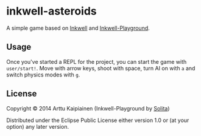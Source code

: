 # inkwell-asteroids

A simple game based on [Inkwell](https://github.com/solita/inkwell) and [Inkwell-Playground](https://github.com/solita/inkwell-playground).

## Usage

Once you've started a REPL for the project, you can start the game with
`user/start!`. Move with arrow keys, shoot with space, turn AI on with `a` and switch physics modes with `g`.

## License

Copyright © 2014 Arttu Kaipiainen (Inkwell-Playground by [Solita](http://www.solita.fi))

Distributed under the Eclipse Public License either version 1.0 or (at your option) any later version.